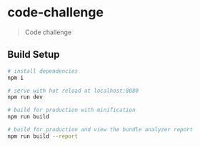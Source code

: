 # code-challenge

> Code challenge

## Build Setup

``` bash
# install dependencies
npm i

# serve with hot reload at localhost:8080
npm run dev

# build for production with minification
npm run build

# build for production and view the bundle analyzer report
npm run build --report
```
